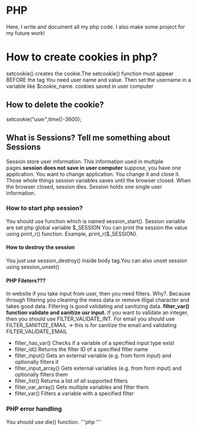 # PHP
Here, I write and document all my php code. I also make some project for my future work!

<h1>How to create cookies in php?</h1>
<p>setcookie() creates the cookie.The setcookie() function must appear BEFORE the <html> tag
 You need user name and value. Then set the username in a variable like $cookie_name. cookies saved in user computer
  <h2>How to delete the cookie?</h2>
  setcookie("user",time()-3600);
 <h2>What is Sessions? Tell me something about Sessions</h2>
 Session store user information. This information used in multiple pages.<strong>session does not save in user computer</strong> 
 suppose, you have one application. You want to change application. You change it and close it. Those whole things session variables saves until the browser closed. When the browser closed, session dies. Session holds one single user information.
 <h3>How to start php session?</h3>
 You should use function which is named session_start(). Session variable are set php global variable $_SESSION
 You can print the session the value using print_r() function. Example, print_r($_SESSION).
 <h4>How to destroy the session</h4>
 You just use session_destroy() inside body tag.You can also unset session using session_unset()
 <h4>PHP Fileters???</h4>
 In website if you take input from user, then you need filters. Why?. Because through filtering you cleaning the mess data or remove     illigal character and takes good data. Filtering is good validating and sanitizing data. 
 <b>filter_var() function validate and sanitize usr input.</b> If you want to validate an integer, then you should use FILTER_VALIDATE_INT. For email you should use FILTER_SANITIZE_EMAIL -> this is for sanitize the email and validating FILTER_VALIDATE_EMAIL
<ul>
 <li>filter_has_var() Checks if a variable of a specified input type exist</li>
 <li>filter_id() Returns the filter ID of a specified filter name</li>
 <li>filter_input() Gets an external variable (e.g. from form input) and optionally filters it</li>
 <li>filter_input_array() Gets external variables (e.g. from form input) and optionally filters them</li>
 <li>filter_list() Returns a list of all supported filters</li>
 <li>filter_var_array() Gets multiple variables and filter them</li>
 <li>filter_var() Filters a variable with a specified filter</li>
 </ul>
 
 <section>
 <h3>PHP error handling</h3>
 <p>You should use die() function.
  '''php
   <?php
	// $file = fopen("welcome.txt","r");
	if(!file_exists("welcome.txt")){
		die("File not found");	
	} else{
		$file = fopen("welcome.txt","r");
	}
?>
 '''
 </p>
</section>
</p>
